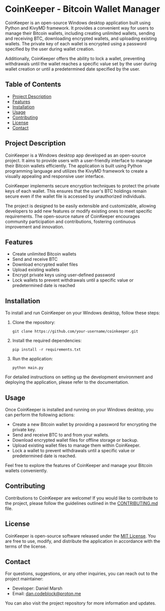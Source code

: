 # CoinKeeper - Bitcoin Wallet Manager

CoinKeeper is an open-source Windows desktop application built using Python and KivyMD framework. It provides a convenient way for users to manage their Bitcoin wallets, including creating unlimited wallets, sending and receiving BTC, downloading encrypted wallets, and uploading existing wallets. The private key of each wallet is encrypted using a password specified by the user during wallet creation.

Additionally, CoinKeeper offers the ability to lock a wallet, preventing withdrawals until the wallet reaches a specific value set by the user during wallet creation or until a predetermined date specified by the user.

## Table of Contents

- [Project Description](#project-description)
- [Features](#features)
- [Installation](#installation)
- [Usage](#usage)
- [Contributing](#contributing)
- [License](#license)
- [Contact](#contact)

## Project Description

CoinKeeper is a Windows desktop app developed as an open-source project. It aims to provide users with a user-friendly interface to manage their Bitcoin wallets efficiently. The application is built using Python programming language and utilizes the KivyMD framework to create a visually appealing and responsive user interface.

CoinKeeper implements secure encryption techniques to protect the private keys of each wallet. This ensures that the user's BTC holdings remain secure even if the wallet file is accessed by unauthorized individuals.

The project is designed to be easily extensible and customizable, allowing developers to add new features or modify existing ones to meet specific requirements. The open-source nature of CoinKeeper encourages community participation and contributions, fostering continuous improvement and innovation.

## Features

- Create unlimited Bitcoin wallets
- Send and receive BTC
- Download encrypted wallet files
- Upload existing wallets
- Encrypt private keys using user-defined password
- Lock wallets to prevent withdrawals until a specific value or predetermined date is reached

## Installation

To install and run CoinKeeper on your Windows desktop, follow these steps:

1. Clone the repository:

   ```shell
   git clone https://github.com/your-username/coinkeeper.git

2. Install the required dependencies:

   ```shell
   pip install -r requirements.txt

3. Run the application:

   ```shell
   python main.py

For detailed instructions on setting up the development environment and deploying the application, please refer to the documentation.

## Usage

Once CoinKeeper is installed and running on your Windows desktop, you can perform the following actions:

- Create a new Bitcoin wallet by providing a password for encrypting the private key.
- Send and receive BTC to and from your wallets.
- Download encrypted wallet files for offline storage or backup.
- Upload existing wallet files to manage them within CoinKeeper.
- Lock a wallet to prevent withdrawals until a specific value or predetermined date is reached.

Feel free to explore the features of CoinKeeper and manage your Bitcoin wallets conveniently.

## Contributing

Contributions to CoinKeeper are welcome! If you would like to contribute to the project, please follow the guidelines outlined in the [CONTRIBUTING.md](CONTRIBUTING.md) file.

## License

CoinKeeper is open-source software released under the [MIT License](LICENSE). You are free to use, modify, and distribute the application in accordance with the terms of the license.

## Contact

For questions, suggestions, or any other inquiries, you can reach out to the project maintainer:

- Developer: Daniel Marsh
- Email: dan.codeblock@proton.me

You can also visit the project repository for more information and updates.
